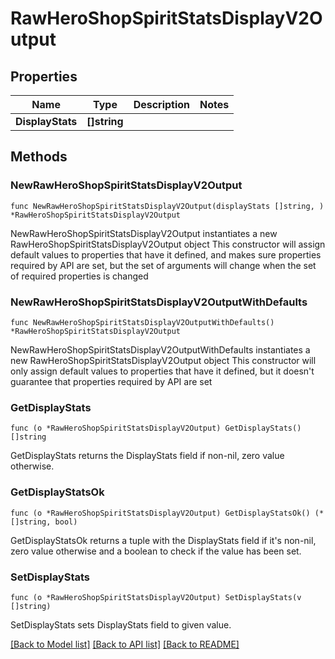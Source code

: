 # RawHeroShopSpiritStatsDisplayV2Output

## Properties

Name | Type | Description | Notes
------------ | ------------- | ------------- | -------------
**DisplayStats** | **[]string** |  | 

## Methods

### NewRawHeroShopSpiritStatsDisplayV2Output

`func NewRawHeroShopSpiritStatsDisplayV2Output(displayStats []string, ) *RawHeroShopSpiritStatsDisplayV2Output`

NewRawHeroShopSpiritStatsDisplayV2Output instantiates a new RawHeroShopSpiritStatsDisplayV2Output object
This constructor will assign default values to properties that have it defined,
and makes sure properties required by API are set, but the set of arguments
will change when the set of required properties is changed

### NewRawHeroShopSpiritStatsDisplayV2OutputWithDefaults

`func NewRawHeroShopSpiritStatsDisplayV2OutputWithDefaults() *RawHeroShopSpiritStatsDisplayV2Output`

NewRawHeroShopSpiritStatsDisplayV2OutputWithDefaults instantiates a new RawHeroShopSpiritStatsDisplayV2Output object
This constructor will only assign default values to properties that have it defined,
but it doesn't guarantee that properties required by API are set

### GetDisplayStats

`func (o *RawHeroShopSpiritStatsDisplayV2Output) GetDisplayStats() []string`

GetDisplayStats returns the DisplayStats field if non-nil, zero value otherwise.

### GetDisplayStatsOk

`func (o *RawHeroShopSpiritStatsDisplayV2Output) GetDisplayStatsOk() (*[]string, bool)`

GetDisplayStatsOk returns a tuple with the DisplayStats field if it's non-nil, zero value otherwise
and a boolean to check if the value has been set.

### SetDisplayStats

`func (o *RawHeroShopSpiritStatsDisplayV2Output) SetDisplayStats(v []string)`

SetDisplayStats sets DisplayStats field to given value.



[[Back to Model list]](../README.md#documentation-for-models) [[Back to API list]](../README.md#documentation-for-api-endpoints) [[Back to README]](../README.md)


